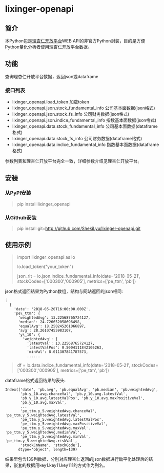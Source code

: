 # lixinger-openapi

## 简介
本Python包是[理杏仁开放平台](https://www.lixinger.com/open/api)WEB API的非官方Python封装，目的是方便Python量化分析者使用理杏仁开放平台数据。

## 功能
查询理杏仁开放平台数据，返回json或dataframe

### 接口列表
- lixinger\_openapi.load\_token 加载token
- lixinger\_openapi.json.stock\_fundamental\_info 公司基本面数据(json格式)
- lixinger\_openapi.json.stock\_fs\_info 公司财务数据(json格式)
- lixinger\_openapi.json.indice\_fundamental\_info 指数基本面数据(json格式)
- lixinger\_openapi.data.stock\_fundamental\_info 公司基本面数据(dataframe格式)
- lixinger\_openapi.data.stock\_fs\_info 公司财务数据(dataframe格式)
- lixinger\_openapi.data.indice\_fundamental\_info 指数基本面数据(dataframe格式)

参数列表和理杏仁开放平台完全一致，详细参数介绍见理杏仁开放平台。

## 安装
### 从PyPI安装
> pip install lixinger\_openapi

### 从Github安装
> pip install git+http://github.com/ShekiLyu/lixinger-openapi.git

## 使用示例
> import lixinger\_openapi as lo
>
> lo.load\_token("your\_token")
>
> json\_rlt = lo.json.indice\_fundamental\_info(date='2018-05-21', stockCodes=['000300','000905'], metrics=['pe\_ttm', 'pb'])

json格式返回结果为Python数组，结构与网站返回的json相同:

```
[
  {
    'date': '2018-05-20T16:00:00.000Z',
    'pe\_ttm': {
      'weightedAvg': 13.22568765724127,
      'median': 24.726652058696498,
      'equalAvg': 18.250245261066897,
      'avg': 28.26107455983107,
      'y\_10': {
        'weightedAvg': {
          'latestVal': 13.22568765724127,
          'latestValPos': 0.5004111842105263,
          'minVal': 8.011307841787573,
          ......
```

> df = lo.data.indice\_fundamental\_info(date='2018-05-21', stockCodes=['000300','000905'], metrics=['pe\_ttm', 'pb'])

dataframe格式返回结果的表头:
```
Index(['date', 'pb.avg', 'pb.equalAvg', 'pb.median', 'pb.weightedAvg',
       'pb.y_10.avg.chanceVal', 'pb.y_10.avg.latestVal',
       'pb.y_10.avg.latestValPos', 'pb.y_10.avg.maxPositiveVal',
       'pb.y_10.avg.maxVal',
       ...
       'pe_ttm.y_5.weightedAvg.chanceVal', 'pe_ttm.y_5.weightedAvg.latestVal',
       'pe_ttm.y_5.weightedAvg.latestValPos',
       'pe_ttm.y_5.weightedAvg.maxPositiveVal',
       'pe_ttm.y_5.weightedAvg.maxVal', 'pe_ttm.y_5.weightedAvg.medianVal',
       'pe_ttm.y_5.weightedAvg.minVal', 'pe_ttm.y_5.weightedAvg.riskVal',
       'stockCnName', 'stockCode'],
      dtype='object', length=139)
```
结果里包含139列数据，分别对应理杏仁返回的json数据进行扁平化处理后的结果，嵌套的数据用key1.key11.key111的方式作为列名。
